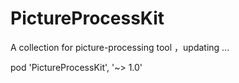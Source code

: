 # PictureProcessKit
A collection for picture-processing tool ，updating ...

pod 'PictureProcessKit', '~> 1.0'

